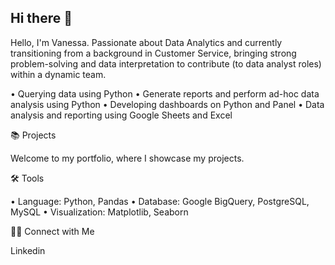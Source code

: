 ## Hi there 👋

Hello, I'm Vanessa. Passionate about Data Analytics and currently transitioning from a background in Customer Service, bringing strong problem-solving and data interpretation to contribute (to data analyst roles) within a dynamic team.

• Querying data using Python
• Generate reports and perform ad-hoc data analysis using Python
• Developing dashboards on Python and Panel
• Data analysis and reporting using Google Sheets and Excel



📚 Projects

Welcome to my portfolio, where I showcase my projects.



🛠️ Tools

• Language: Python, Pandas
• Database: Google BigQuery, PostgreSQL, MySQL
• Visualization: Matplotlib, Seaborn


👋🏻 Connect with Me

Linkedin
